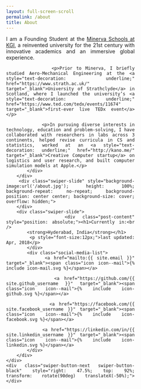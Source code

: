```yaml
---
layout: full-screen-scroll
permalink: /about
title: About
---
```

<script>document.body.className += ' fade-out';</script>

<div class="swiper-container">
	<div class="swiper-wrapper">
		<div class="swiper-slide">
	      	<div class="post-content" style="width: 70%; text-align: justify;">
	      		<p>I am a Founding Student at the <a style="text-decoration: underline;" href="https://minerva.kgi.edu" target="_blank"> Minerva Schools at KGI</a>, a reinvented university for the 21st century with innovative academics and an immersive global experience.</p>

	      		<p>Prior to Minerva, I briefly studied Aero-Mechanical Engineering at the <a style="text-decoration: underline;" href="https://www.strath.ac.uk/" target="_blank">University of Strathclyde</a> in Scotland, where I launched the university’s <a style="text-decoration: underline;" href="https://www.ted.com/tedx/events/11674" target="_blank">first-ever live TEDx event</a></p>

				<p>In pursuing diverse interests in technology, education and problem-solving, I have collaborated with researchers in labs across 3 continents, helped revise curricula in CS and statistics, worked at an <a style="text-decoration: underline;" href="http://kano.me/" target="_blank">Creative Computer startup</a> on logistics and user research, and built computer simulation models at Apple.</p>
			</div>
	  	</div>
		<div class="swiper-slide" style="background-image:url('/about.jpg'); height: 100%; background-repeat: no-repeat; background-position: center center; background-size: cover; overflow: hidden;">
		</div>
		<div class="swiper-slide">
	      	<div class="post-content" style="position: absolute;"><h1>Currently in:<br />
			<strong>Hyderabad, India</strong></h1>
			<p style="font-size:12px;">last updated: Apr, 2018</p>
			</div>
			<div class="social-media-list">
	          <a href="mailto:{{ site.email }}" target="_blank"><span class="icon icon--mail">{% include icon-mail.svg %}</span></a>

	          <a href="https://github.com/{{ site.github_username }}" target="_blank"><span class="icon icon--mail">{% include icon-github.svg %}</span></a>

	          <a href="https://facebook.com/{{ site.facebook_username }}" target="_blank"><span class="icon icon--mail">{% include icon-facebook.svg %}</span></a>

	          <a href="https://linkedin.com/in/{{ site.linkedin_username }}" target="_blank"><span class="icon icon--mail">{% include icon-linkedin.svg %}</span></a>
	        </div>
	  	</div>
	</div>
	<div class="swiper-button-next swiper-button-black" style="right: 47.5%; top: 92%;   transform: rotate(90deg) translateX(-50%);"></div>
</div>

<script>
	$(document).ready(function(){
	    $('body').removeClass('fade-out');
	});

</script>
